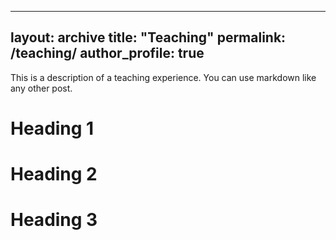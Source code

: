 

---
layout: archive
title: "Teaching"
permalink: /teaching/
author_profile: true
---

This is a description of a teaching experience. You can use markdown like any other post.

Heading 1
======

Heading 2
======

Heading 3
======
